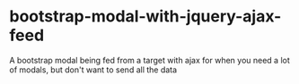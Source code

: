 # bootstrap-modal-with-jquery-ajax-feed
A bootstrap modal being fed from a target with ajax for when you need a lot of modals, but don't want to send all the data
